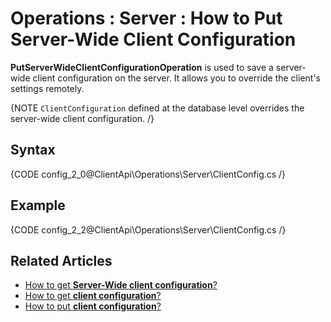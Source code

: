 ﻿# Operations : Server : How to Put Server-Wide Client Configuration

**PutServerWideClientConfigurationOperation** is used to save a server-wide client configuration on the server. It allows you to override the client's settings remotely.  

{NOTE `ClientConfiguration` defined at the database level overrides the server-wide client configuration. /}

## Syntax

{CODE config_2_0@ClientApi\Operations\Server\ClientConfig.cs /}

## Example

{CODE config_2_2@ClientApi\Operations\Server\ClientConfig.cs /}

## Related Articles

- [How to get **Server-Wide client configuration**?](../../../../client-api/operations/server-wide/configuration/get-serverwide-client-configuration)
- [How to get **client configuration**?](../../../../client-api/operations/maintenance/configuration/get-client-configuration)
- [How to put **client configuration**?](../../../../client-api/operations/maintenance/configuration/put-client-configuration)

